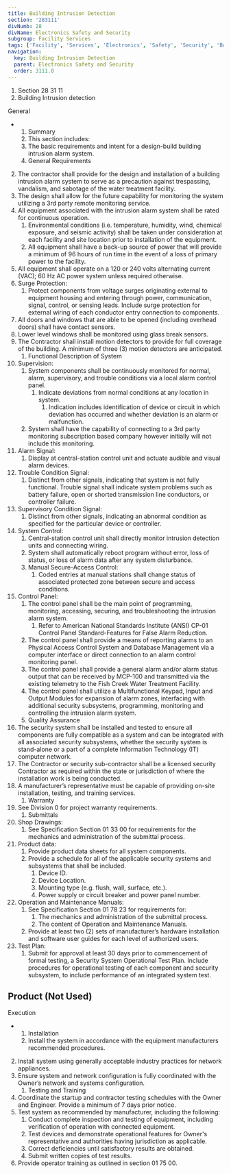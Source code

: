 ```yaml
---
title: Building Intrusion Detection
section: '283111'
divNumb: 28
divName: Electronics Safety and Security
subgroup: Facility Services
tags: ['Facility', 'Services', 'Electronics', 'Safety', 'Security', 'Building', 'Intrusion', 'Detection']
navigation:
  key: Building Intrusion Detection
  parent: Electronics Safety and Security
  order: 3111.0
---
```


   1. Section 28 31 11
   1. Building Intrusion detection

General

* 
	1. Summary
   1. This section includes:
	1. The basic requirements and intent for a design-build building intrusion alarm system.
	2. General Requirements
2. The contractor shall provide for the design and installation of a building intrusion alarm system to serve as a precaution against trespassing, vandalism, and sabotage of the water treatment facility.
3. The design shall allow for the future capability for monitoring the system utilizing a 3rd party remote monitoring service.
4. All equipment associated with the intrusion alarm system shall be rated for continuous operation.
	1. Environmental conditions (i.e. temperature, humidity, wind, chemical exposure, and seismic activity) shall be taken under consideration at each facility and site location prior to installation of the equipment.
	2. All equipment shall have a back-up source of power that will provide a minimum of 96 hours of run time in the event of a loss of primary power to the facility.
5. All equipment shall operate on a 120 or 240 volts alternating current (VAC); 60 Hz AC power system unless required otherwise.
6. Surge Protection:
	1. Protect components from voltage surges originating external to equipment housing and entering through power, communication, signal, control, or sensing leads. Include surge protection for external wiring of each conductor entry connection to components.
7. All doors and windows that are able to be opened (including overhead doors) shall have contact sensors.
8. Lower level windows shall be monitored using glass break sensors.
9. The Contractor shall install motion detectors to provide for full coverage of the building. A minimum of three (3) motion detectors are anticipated.
	1. Functional Description of System
10. Supervision:
	1. System components shall be continuously monitored for normal, alarm, supervisory, and trouble conditions via a local alarm control panel.
		1. Indicate deviations from normal conditions at any location in system.
			1. Indication includes identification of device or circuit in which deviation has occurred and whether deviation is an alarm or malfunction.
	2. System shall have the capability of connecting to a 3rd party monitoring subscription based company however initially will not include this monitoring.
11. Alarm Signal:
	1. Display at central-station control unit and actuate audible and visual alarm devices.
12. Trouble Condition Signal:
	1. Distinct from other signals, indicating that system is not fully functional. Trouble signal shall indicate system problems such as battery failure, open or shorted transmission line conductors, or controller failure.
13. Supervisory Condition Signal:
	1. Distinct from other signals, indicating an abnormal condition as specified for the particular device or controller.
14. System Control:
	1. Central-station control unit shall directly monitor intrusion detection units and connecting wiring.
	2. System shall automatically reboot program without error, loss of status, or loss of alarm data after any system disturbance.
	3.  Manual Secure-Access Control:
		1. Coded entries at manual stations shall change status of associated protected zone between secure and access conditions.
15. Control Panel:
	1. The control panel shall be the main point of programming, monitoring, accessing, securing, and troubleshooting the intrusion alarm system.
		1. Refer to American National Standards Institute (ANSI) CP-01 Control Panel Standard-Features for False Alarm Reduction.
	2. The control panel shall provide a means of reporting alarms to an Physical Access Control System and Database Management via a computer interface or direct connection to an alarm control monitoring panel.
	3. The control panel shall provide a general alarm and/or alarm status output that can be received by MCP-100 and transmitted via the existing telemetry to the Fish Creek Water Treatment Facility.
	4. The control panel shall utilize a Multifunctional Keypad, Input and Output Modules for expansion of alarm zones, interfacing with additional security subsystems, programming, monitoring and controlling the intrusion alarm system.
	5. Quality Assurance
16. The security system shall be installed and tested to ensure all components are fully compatible as a system and can be integrated with all associated security subsystems, whether the security system is stand-alone or a part of a complete Information Technology (IT) computer network.
17. The Contractor or security sub-contractor shall be a licensed security Contractor as required within the state or jurisdiction of where the installation work is being conducted.
18. A manufacturer’s representative must be capable of providing on-site installation, testing, and training services.
	1. Warranty
19. See Division 0 for project warranty requirements.
	1. Submittals
20. Shop Drawings:
	1. See Specification Section 01 33 00 for requirements for the mechanics and administration of the submittal process.
21. Product data:
	1. Provide product data sheets for all system components.
	2. Provide a schedule for all of the applicable security systems and subsystems that shall be included.
		1. Device ID.
		2. Device Location.
		3. Mounting type (e.g. flush, wall, surface, etc.).
		4. Power supply or circuit breaker and power panel number.
22. Operation and Maintenance Manuals:
	1. See Specification Section 01 78 23 for requirements for:
		1. The mechanics and administration of the submittal process.
		2. The content of Operation and Maintenance Manuals.
	2. Provide at least two (2) sets of manufacturer’s hardware installation and software user guides for each level of authorized users.
23. Test Plan:
	1. Submit for approval at least 30 days prior to commencement of formal testing, a Security System Operational Test Plan. Include procedures for operational testing of each component and security subsystem, to include performance of an integrated system test.
   ## Product (Not Used)

Execution

* 
	1. Installation
   1. Install the system in accordance with the equipment manufacturers recommended procedures.
2. Install system using generally acceptable industry practices for network appliances.
3. Ensure system and network configuration is fully coordinated with the Owner’s network and systems configuration.
	1. Testing and Training
4. Coordinate the startup and contractor testing schedules with the Owner and Engineer. Provide a minimum of 7 days prior notice.
5. Test system as recommended by manufacturer, including the following:
	1. Conduct complete inspection and testing of equipment, including verification of operation with connected equipment.
	2. Test devices and demonstrate operational features for Owner's representative and authorities having jurisdiction as applicable.
	3. Correct deficiencies until satisfactory results are obtained.
	4. Submit written copies of test results.
6. Provide operator training as outlined in section 01 75 00.

